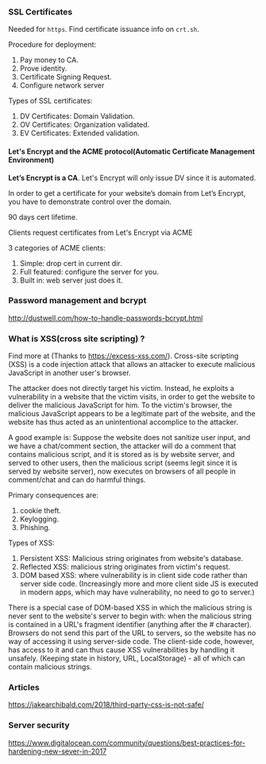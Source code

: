 
### SSL Certificates

Needed for `https`.
Find certificate issuance info on `crt.sh`.

Procedure for deployment:
1. Pay money to CA.
2. Prove identity.
3. Certificate Signing Request.
4. Configure network server

Types of SSL certificates:
1. DV Certificates: Domain Validation.
2. OV Certificates: Organization validated.
3. EV Certificates: Extended validation.

#### Let's Encrypt and the ACME protocol(Automatic Certificate Management Environment)

**Let’s Encrypt is a CA**.
Let's Encrypt will only issue DV since it is automated.

In order to get a certificate for your website’s domain from Let’s Encrypt, you have to demonstrate control over the domain. 

90 days cert lifetime.

Clients request certificates from Let's Encrypt via ACME

3 categories of ACME clients:
1. Simple: drop cert in current dir.
2. Full featured: configure the server for you.
3. Built in: web server just does it.

### Password management and bcrypt

http://dustwell.com/how-to-handle-passwords-bcrypt.html

### What is XSS(cross site scripting) ?

Find more at (Thanks to https://excess-xss.com/).
Cross-site scripting (XSS) is a code injection attack that allows an attacker to execute malicious JavaScript in another user's browser.

The attacker does not directly target his victim. Instead, he exploits a vulnerability in a website that the victim visits, in order to get the website to deliver the malicious JavaScript for him. To the victim's browser, the malicious JavaScript appears to be a legitimate part of the website, and the website has thus acted as an unintentional accomplice to the attacker.

A good example is: Suppose the website does not sanitize user input, and we have a chat/comment section, the attacker will do a comment that contains malicious script, and it is stored as is by website server, and served to other users, then the malicious script (seems legit since it is served by website server), now executes on browsers of all people in comment/chat and can do harmful things.

Primary consequences are:
1. cookie theft.
2. Keylogging.
3. Phishing.

Types of XSS:
1. Persistent XSS: Malicious string originates from website's database.
2. Reflected XSS: malicious string originates from victim's request.
3. DOM based XSS: where vulnerability is in client side code rather than server side code. (Increasingly more and more client side JS is executed in modern apps, which may have vulnerability, no need to go to server.)

There is a special case of DOM-based XSS in which the malicious string is never sent to the website's server to begin with: when the malicious string is contained in a URL's fragment identifier (anything after the # character). Browsers do not send this part of the URL to servers, so the website has no way of accessing it using server-side code. The client-side code, however, has access to it and can thus cause XSS vulnerabilities by handling it unsafely. (Keeping state in history, URL, LocalStorage) - all of which can contain malicious strings.



### Articles

https://jakearchibald.com/2018/third-party-css-is-not-safe/

### Server security

https://www.digitalocean.com/community/questions/best-practices-for-hardening-new-sever-in-2017